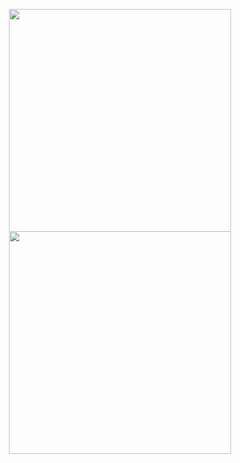 <p align="center" width="100%">
    <img src="https://media.tenor.com/YBIPjK4HpVcAAAAC/yurucamp.gif" width="400" height="400">
    <img src="https://media.tenor.com/vdUn-uU1EWwAAAAC/nadeshiko-kagamihara-yuru-camp.gif" width="400" height="400">
</p>
